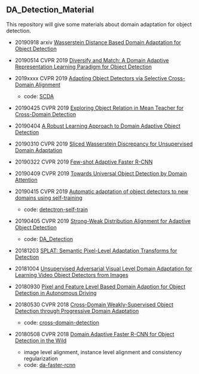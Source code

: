 ## DA_Detection_Material

This repository will give some materials about domain adaptation for object detection.

* 20190918 arxiv [Wasserstein Distance Based Domain Adaptation for Object Detection](https://arxiv.org/abs/1909.08675)

* 20190514 CVPR 2019 [Diversify and Match: A Domain Adaptive Representation Learning Paradigm for Object Detection](https://arxiv.org/abs/1905.05396)

* 2019xxxx CVPR 2019 [Adapting Object Detectors via Selective Cross-Domain Alignment](http://openaccess.thecvf.com/content_CVPR_2019/html/Zhu_Adapting_Object_Detectors_via_Selective_Cross-Domain_Alignment_CVPR_2019_paper.html)
	* code: [SCDA](https://github.com/WERush/SCDA)

* 20190425 CVPR 2019 [Exploring Object Relation in Mean Teacher for Cross-Domain Detection](https://arxiv.org/abs/1904.11245)

* 20190404 [A Robust Learning Approach to Domain Adaptive Object Detection](https://arxiv.org/abs/1904.02361)

* 20190310 CVPR 2019 [Sliced Wasserstein Discrepancy for Unsupervised Domain Adaptation](https://arxiv.org/abs/1903.04064)

* 20190322 CVPR 2019 [Few-shot Adaptive Faster R-CNN](https://arxiv.org/abs/1903.09372)

* 20190409 CVPR 2019 [Towards Universal Object Detection by Domain Attention](https://arxiv.org/abs/1904.04402)

* 20190415 CVPR 2019 [Automatic adaptation of object detectors to new domains using self-training](https://arxiv.org/abs/1904.07305)
    * code: [detectron-self-train](https://github.com/AruniRC/detectron-self-train)

* 20190405 CVPR 2019 [Strong-Weak Distribution Alignment for Adaptive Object Detection](https://arxiv.org/abs/1812.04798)
    * code: [DA_Detection](https://github.com/VisionLearningGroup/DA_Detection)

* 20181203 [SPLAT: Semantic Pixel-Level Adaptation Transforms for Detection](https://arxiv.org/abs/1812.00929)

* 20181004 [Unsupervised Adversarial Visual Level Domain Adaptation for Learning Video Object Detectors from Images](https://arxiv.org/abs/1810.02074)

* 20180930 [Pixel and Feature Level Based Domain Adaption for Object Detection in Autonomous Driving](https://arxiv.org/abs/1810.00345)

* 20180530 CVPR 2018 [Cross-Domain Weakly-Supervised Object Detection through Progressive Domain Adaptation](https://arxiv.org/abs/1803.11365)
    * code: [cross-domain-detection](https://github.com/naoto0804/cross-domain-detection)

* 20180508 CVPR 2018 [Domain Adaptive Faster R-CNN for Object Detection in the Wild](https://arxiv.org/abs/1803.03243)
    * image level alignment, instance level alignment and consistency regularization
    * code: [da-faster-rcnn](https://github.com/yuhuayc/da-faster-rcnn)


